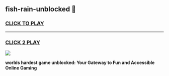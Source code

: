 
## fish-rain-unblocked 👋
<h3>
<a href="https://premium.freeplayer.one?title=fish-rain-unblocked&ref=14F">CLICK TO PLAY</a></h3>
<hr>

<h3>
<a href="https://premium.freeplayer.one?title=fish-rain-unblocked&ref=14F">CLICK 2 PLAY</a>
  
</h3>

<a href="https://premium.freeplayer.one?title=fish-rain-unblocked&ref=12F/"><img src="https://clearcache.store/games.png"></a>


**worlds hardest game unblocked: Your Gateway to Fun and Accessible Online Gaming**
